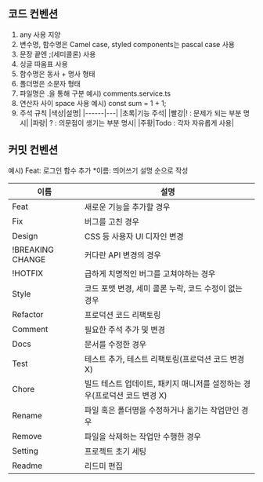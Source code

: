 ## 코드 컨벤션
1. any 사용 지양
2. 변수명, 함수명은 Camel case, styled components는 pascal case 사용
3. 문장 끝엔 ;(세미콜론) 사용
4. 싱글 따옴표 사용
5. 함수명은 동사 + 명사 형태 
6. 폴더명은 소문자 형태
7. 파일명은 .을 통해 구분
   예시) comments.service.ts
8. 연산자 사이 space 사용
   예시) const sum = 1 + 1;
9. 주석 규칙
   |색상|설명|
   |------|---|
   |초록|기능 주석|
   |빨강|! : 문제가 되는 부분 명시|
   |파랑| ? : 의문점이 생기는 부분 명시|
   |주황|Todo : 각자 자유롭게 사용|

## 커밋 컨벤션 
예시) Feat: 로그인 함수 추가
*이름: 띄어쓰기 설명 순으로 작성 

|이름|설명|
|------|---|
|Feat|새로운 기능을 추가할 경우|
|Fix|버그를 고친 경우|
|Design|CSS 등 사용자 UI 디자인 변경|
|!BREAKING CHANGE|커다란 API 변경의 경우|
|!HOTFIX|급하게 치명적인 버그를 고쳐야하는 경우|
|Style|코드 포맷 변경, 세미 콜론 누락, 코드 수정이 없는 경우|
|Refactor|프로덕션 코드 리팩토링|
|Comment|필요한 주석 추가 및 변경|
|Docs|문서를 수정한 경우|
|Test|테스트 추가, 테스트 리팩토링(프로덕션 코드 변경 X)|
|Chore|빌드 테스트 업데이트, 패키지 매니저를 설정하는 경우(프로덕션 코드 변경 X)|	
|Rename|파일 혹은 폴더명을 수정하거나 옮기는 작업만인 경우|	
|Remove|파일을 삭제하는 작업만 수행한 경우|	
|Setting|프로젝트 초기 세팅|	
|Readme|리드미 편집|	

	
	


